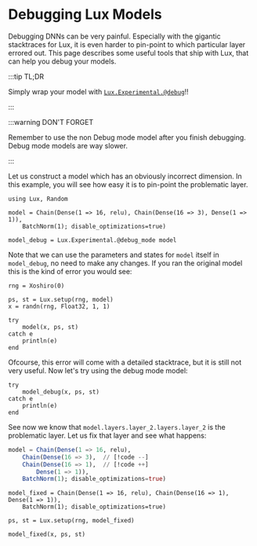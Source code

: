# Debugging Lux Models

Debugging DNNs can be very painful. Especially with the gigantic stacktraces for Lux, it is
even harder to pin-point to which particular layer errored out. This page describes some
useful tools that ship with Lux, that can help you debug your models.

:::tip TL;DR

Simply wrap your model with [`Lux.Experimental.@debug`](@ref)!!

:::

:::warning DON'T FORGET

Remember to use the non Debug mode model after you finish debugging. Debug mode models are
way slower.

:::

Let us construct a model which has an obviously incorrect dimension. In this example, you
will see how easy it is to pin-point the problematic layer.

```@example manual_debugging
using Lux, Random

model = Chain(Dense(1 => 16, relu), Chain(Dense(16 => 3), Dense(1 => 1)),
    BatchNorm(1); disable_optimizations=true)

model_debug = Lux.Experimental.@debug_mode model
```

Note that we can use the parameters and states for `model` itself in `model_debug`, no need
to make any changes. If you ran the original model this is the kind of error you would see:

```@example manual_debugging
rng = Xoshiro(0)

ps, st = Lux.setup(rng, model)
x = randn(rng, Float32, 1, 1)

try
    model(x, ps, st)
catch e
    println(e)
end
```

Ofcourse, this error will come with a detailed stacktrace, but it is still not very useful.
Now let's try using the debug mode model:

```@example manual_debugging
try
    model_debug(x, ps, st)
catch e
    println(e)
end
```

See now we know that `model.layers.layer_2.layers.layer_2` is the problematic layer. Let us
fix that layer and see what happens:

```julia
model = Chain(Dense(1 => 16, relu),
    Chain(Dense(16 => 3),  // [!code --]
    Chain(Dense(16 => 1),  // [!code ++]
        Dense(1 => 1)),
    BatchNorm(1); disable_optimizations=true)
```

```@example manual_debugging
model_fixed = Chain(Dense(1 => 16, relu), Chain(Dense(16 => 1), Dense(1 => 1)),
    BatchNorm(1); disable_optimizations=true)

ps, st = Lux.setup(rng, model_fixed)

model_fixed(x, ps, st)
```
